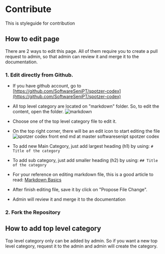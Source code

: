 # Contribute
This is styleguide for contribution

## How to edit page

There are 2 ways to edit this page. All of them require you to create a pull request to admin, so that admin can review it and merge it to the documentation.

### 1. Edit directly from Github.
* If you have github account, go to [https://github.com/SoftwareSeniPT/spotzer-codex](https://github.com/SoftwareSeniPT/spotzer-codex) 

* All top level category are located on "markdown" folder. So, to edit the content, open the folder.
![markdown](https://cloud.githubusercontent.com/assets/6884679/12711524/48cec5fc-c8f3-11e5-8d90-cfdce6feebf9.png)

* Choose one of the top level category file to edit it.

* On the top right corner, there will be an edit icon to start editing the file 
![spotzer codex front end md at master softwaresenipt spotzer codex](https://cloud.githubusercontent.com/assets/6884679/12711597/caea30b2-c8f3-11e5-8425-bd0236b9fd9c.png)

* To add new Main Category, just add largest heading (h1) by using:
`# Title of the category`

* To add sub category, just add smaller heading (h2) by using:
`## Title of the category`

* For your reference on editing markdown file, this is a good article to read: [Markdown Basics](http://markdown-guide.readthedocs.org/en/latest/basics.html)

* After finish editing file, save it by click on "Propose File Change". 
* Admin will review it and merge it to the documentation

### 2. Fork the Repository

## How to add top level category
Top level category only can be added by admin. So if you want a new top level category, request it to the admin and admin will create the category.
